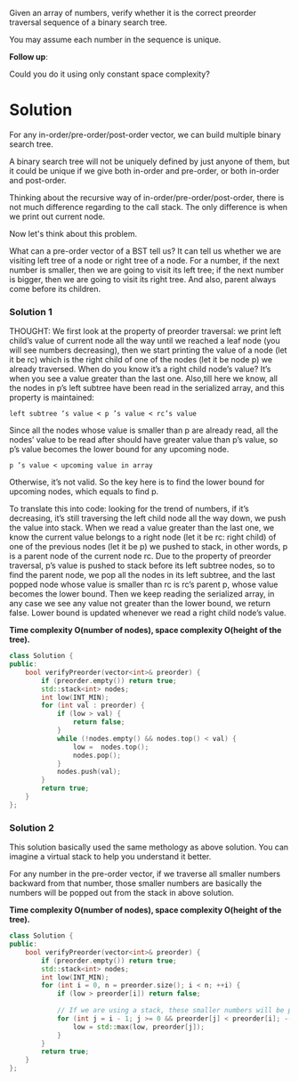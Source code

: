 Given an array of numbers, verify whether it is the correct preorder traversal sequence of a binary search tree.

You may assume each number in the sequence is unique.

__Follow up__:

Could you do it using only constant space complexity?

# Solution

For any in-order/pre-order/post-order vector, we can build multiple binary search tree.

A binary search tree will not be uniquely defined by just anyone of them, but it could be unique if we give both in-order and pre-order, or both in-order and post-order.

Thinking about the recursive way of in-order/pre-order/post-order, there is not much difference regarding to the call stack. The only difference is when we print out current node. 


Now let's think about this problem. 

What can a pre-order vector of a BST tell us? It can  tell us whether we are visiting left tree of a node or right tree of a node. For a number, if the next number is smaller, then we are going to visit its left tree; if the next number is bigger, then we are going to visit its right tree.  And also, parent always come before its children.



### Solution 1

THOUGHT: We first look at the property of preorder traversal: we print left child’s value of current node all the way until we reached a leaf node (you will see numbers decreasing), then we start printing the value of a node (let it be rc) which is the right child of one of the nodes (let it be node p) we already traversed. When do you know it’s a right child node’s value? It’s when you see a value greater than the last one. Also,till here we know, all the nodes in p’s left subtree have been read in the serialized array, and this property is maintained:

```
left subtree ‘s value < p ’s value < rc’s value
```

Since all the nodes whose value is smaller than p are already read, all the nodes’ value to be read after should have greater value than p’s value, so p’s value becomes the lower bound for any upcoming node.

```
p ’s value < upcoming value in array
```

Otherwise, it’s not valid. So the key here is to find the lower bound for upcoming nodes, which equals to find p.

To translate this into code: looking for the trend of numbers, if it’s decreasing, it’s still traversing the left child node all the way down, we push the value into stack. When we read a value greater than the last one, we know the current value belongs to a right node (let it be rc: right child) of one of the previous nodes (let it be p) we pushed to stack, in other words, p is a parent node of the current node rc. Due to the property of preorder traversal, p’s value is pushed to stack before its left subtree nodes, so to find the parent node, we pop all the nodes in its left subtree, and the last popped node whose value is smaller than rc is rc’s parent p, whose value becomes the lower bound. Then we keep reading the serialized array, in any case we see any value not greater than the lower bound, we return false. Lower bound is updated whenever we read a right child node’s value.

__Time complexity O(number of nodes), space complexity O(height of the tree).__

```cpp
class Solution {
public:
    bool verifyPreorder(vector<int>& preorder) {
        if (preorder.empty()) return true;
        std::stack<int> nodes;
        int low(INT_MIN);
        for (int val : preorder) {
            if (low > val) {
                return false;
            }
            while (!nodes.empty() && nodes.top() < val) {
                low =  nodes.top();
                nodes.pop();
            } 
            nodes.push(val);
        }
        return true;
    }
};
```

### Solution 2

This solution basically used the same methology as above solution. You can imagine a virtual stack to help you understand it better.

For any number in the pre-order vector, if we traverse all smaller numbers backward from that number, those smaller numbers are basically the numbers will be popped out from the stack in above solution. 

__Time complexity O(number of nodes), space complexity O(height of the tree).__

```cpp
class Solution {
public:
    bool verifyPreorder(vector<int>& preorder) {
        if (preorder.empty()) return true;
        std::stack<int> nodes;
        int low(INT_MIN);
        for (int i = 0, n = preorder.size(); i < n; ++i) {
            if (low > preorder[i]) return false;
            
            // If we are using a stack, these smaller numbers will be popped out.
            for (int j = i - 1; j >= 0 && preorder[j] < preorder[i]; --j) {
                low = std::max(low, preorder[j]);
            }
        }
        return true;
    }
};
```
